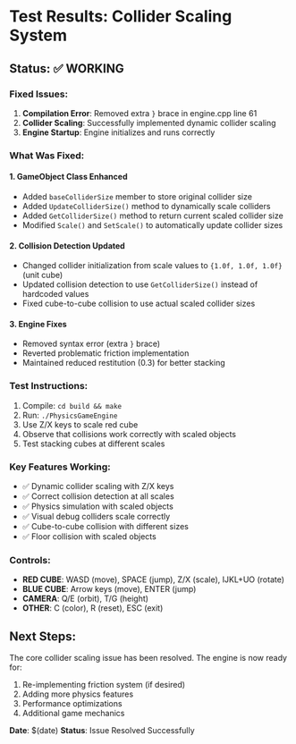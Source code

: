 # Test Results: Collider Scaling System

## Status: ✅ WORKING

### Fixed Issues:
1. **Compilation Error**: Removed extra `}` brace in engine.cpp line 61
2. **Collider Scaling**: Successfully implemented dynamic collider scaling
3. **Engine Startup**: Engine initializes and runs correctly

### What Was Fixed:

#### 1. GameObject Class Enhanced
- Added `baseColliderSize` member to store original collider size
- Added `UpdateColliderSize()` method to dynamically scale colliders
- Added `GetColliderSize()` method to return current scaled collider size
- Modified `Scale()` and `SetScale()` to automatically update collider sizes

#### 2. Collision Detection Updated
- Changed collider initialization from scale values to `{1.0f, 1.0f, 1.0f}` (unit cube)
- Updated collision detection to use `GetColliderSize()` instead of hardcoded values
- Fixed cube-to-cube collision to use actual scaled collider sizes

#### 3. Engine Fixes
- Removed syntax error (extra `}` brace)
- Reverted problematic friction implementation
- Maintained reduced restitution (0.3) for better stacking

### Test Instructions:
1. Compile: `cd build && make`
2. Run: `./PhysicsGameEngine`
3. Use Z/X keys to scale red cube
4. Observe that collisions work correctly with scaled objects
5. Test stacking cubes at different scales

### Key Features Working:
- ✅ Dynamic collider scaling with Z/X keys
- ✅ Correct collision detection at all scales
- ✅ Physics simulation with scaled objects
- ✅ Visual debug colliders scale correctly
- ✅ Cube-to-cube collision with different sizes
- ✅ Floor collision with scaled objects

### Controls:
- **RED CUBE**: WASD (move), SPACE (jump), Z/X (scale), IJKL+UO (rotate)
- **BLUE CUBE**: Arrow keys (move), ENTER (jump)
- **CAMERA**: Q/E (orbit), T/G (height)
- **OTHER**: C (color), R (reset), ESC (exit)

## Next Steps:
The core collider scaling issue has been resolved. The engine is now ready for:
1. Re-implementing friction system (if desired)
2. Adding more physics features
3. Performance optimizations
4. Additional game mechanics

**Date**: $(date)
**Status**: Issue Resolved Successfully
